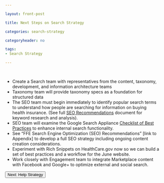 ```yaml
---

layout: front-post

title: Next Steps on Search Strategy

categories: search-strategy

categoryheader: no

tags:
- Search Strategy

--- 
```


<div class="alert alert-info "><strong><br>
</strong><p></p>
<ul>
<li>Create a Search team with representatives from the content, taxonomy, development, and information architecture teams</li>
<li>Taxonomy team will provide taxonomy specs as a foundation for structured data<b id="internal-source-marker_0.9066435133572668"> </b></li>
<li>The SEO team must begin immediately to identify popular search terms to understand how people are searching for information on buying health insurance. (See full <a href="../../images/FFE-SEO-Recommendations.pdf">SEO Recommendations</a>&nbsp;document for keyword research and analysis).<b id="internal-source-marker_0.9066435133572668"> </b></li>
<li dir="ltr">SEO team will examine the Google Search Appliance <a href="https://developers.google.com/search-appliance/documentation/62/admin_searchexp/ce_improving_search">Checklist of Best Practices</a> to enhance internal search functionality.</li>
<li>See “FFE Search Engine Optimization (SEO) Recommendations” [link to Appendix] to develop a full SEO strategy including ongoing content creation considerations.</li>
<li>Experiment with Rich Snippets on HealthCare.gov now so we can build a set of best practices and a workflow for the June website.</li>
<li>Work closely with Engagement team to integrate Marketplace content with Facebook and Google+ to optimize external and social search.</li></ul></div>

<div class="article-end"><a href="/help-strategy/" title="Help Strategy"><button type="button" class="btn btn-large">Next: Help Strategy</button></a></div>

